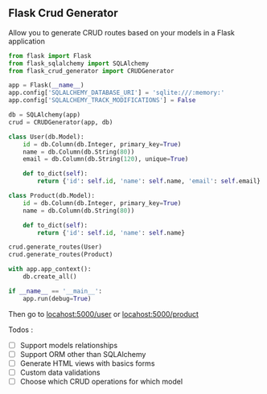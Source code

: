 ## Flask Crud Generator

Allow you to generate CRUD routes based on your models in a Flask application

```py 
from flask import Flask
from flask_sqlalchemy import SQLAlchemy
from flask_crud_generator import CRUDGenerator

app = Flask(__name__)
app.config['SQLALCHEMY_DATABASE_URI'] = 'sqlite:///:memory:'
app.config['SQLALCHEMY_TRACK_MODIFICATIONS'] = False

db = SQLAlchemy(app)
crud = CRUDGenerator(app, db)

class User(db.Model):
    id = db.Column(db.Integer, primary_key=True)
    name = db.Column(db.String(80))
    email = db.Column(db.String(120), unique=True)

    def to_dict(self):
        return {'id': self.id, 'name': self.name, 'email': self.email}

class Product(db.Model):
    id = db.Column(db.Integer, primary_key=True)
    name = db.Column(db.String(80))

    def to_dict(self):
        return {'id': self.id, 'name': self.name}

crud.generate_routes(User)
crud.generate_routes(Product)

with app.app_context():
    db.create_all()

if __name__ == '__main__':
    app.run(debug=True)
```

Then go to <a href="http://localhost:5000/user">locahost:5000/user</a>
or <a href="http://localhost:5000/product">locahost:5000/product</a>


Todos : 

- [ ] Support models relationships
- [ ] Support ORM other than SQLAlchemy 
- [ ] Generate HTML views with basics forms 
- [ ] Custom data validations
- [ ] Choose which CRUD operations for which model